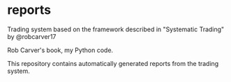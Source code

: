 # reports

Trading system based on the framework described in "Systematic Trading" by @robcarver17

Rob Carver's book, my Python code.

This repository contains automatically generated reports from the trading system.
